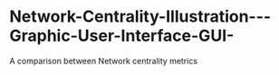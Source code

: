 # Network-Centrality-Illustration---Graphic-User-Interface-GUI-
A comparison between Network centrality metrics 
